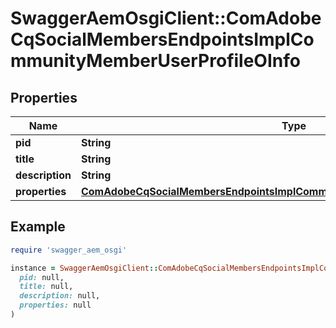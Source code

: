 # SwaggerAemOsgiClient::ComAdobeCqSocialMembersEndpointsImplCommunityMemberUserProfileOInfo

## Properties

| Name | Type | Description | Notes |
| ---- | ---- | ----------- | ----- |
| **pid** | **String** |  | [optional] |
| **title** | **String** |  | [optional] |
| **description** | **String** |  | [optional] |
| **properties** | [**ComAdobeCqSocialMembersEndpointsImplCommunityMemberUserProfileOProperties**](ComAdobeCqSocialMembersEndpointsImplCommunityMemberUserProfileOProperties.md) |  | [optional] |

## Example

```ruby
require 'swagger_aem_osgi'

instance = SwaggerAemOsgiClient::ComAdobeCqSocialMembersEndpointsImplCommunityMemberUserProfileOInfo.new(
  pid: null,
  title: null,
  description: null,
  properties: null
)
```

